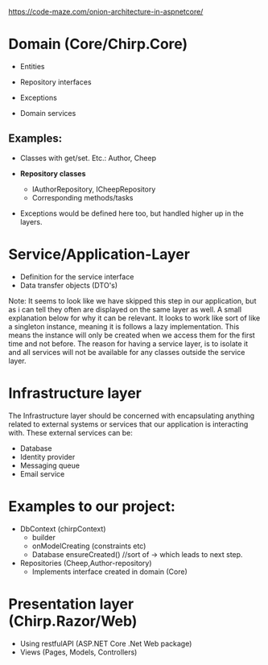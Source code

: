https://code-maze.com/onion-architecture-in-aspnetcore/

# Domain (Core/Chirp.Core) 

- Entities
- Repository interfaces

- Exceptions
- Domain services

## Examples:

- Classes with get/set. Etc.: Author, Cheep

- **Repository classes**
	- IAuthorRepository, ICheepRepository
	- Corresponding methods/tasks
- Exceptions would be defined here too, but handled higher up in the layers.

# Service/Application-Layer

- Definition for the service interface
- Data transfer objects (DTO's)

Note: It seems to look like we have skipped this step in our application, but as i can tell they often are displayed on the same layer as well. A small explanation below for why it can be relevant.
It looks to work like sort of like a singleton instance, meaning it is follows a lazy implementation.
This means the instance will only be created when we access them for the first time and not before.
The reason for having a service layer, is to isolate it and all services will not be available for any classes outside the service layer.


# Infrastructure layer
The Infrastructure layer should be concerned with encapsulating anything related to external systems or services that our application is interacting with. These external services can be:

- Database
- Identity provider
- Messaging queue
- Email service

# Examples to our project:

- DbContext (chirpContext)
	- builder
	- onModelCreating (constraints etc)
	- Database ensureCreated() //sort of -> which leads to next step.
- Repositories (Cheep,Author-repository)
	- Implements interface created in domain (Core)

# Presentation layer (Chirp.Razor/Web)

- Using restfulAPI (ASP.NET Core .Net Web package)
- Views (Pages, Models, Controllers)

